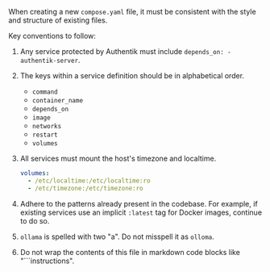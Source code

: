 When creating a new `compose.yaml` file, it must be consistent with the style and structure of existing files.

Key conventions to follow:

1. Any service protected by Authentik must include `depends_on: - authentik-server`.

2. The keys within a service definition should be in alphabetical order.

   - `command`
   - `container_name`
   - `depends_on`
   - `image`
   - `networks`
   - `restart`
   - `volumes`

3. All services must mount the host's timezone and localtime.

   ```yaml
   volumes:
     - /etc/localtime:/etc/localtime:ro
     - /etc/timezone:/etc/timezone:ro
   ```

4. Adhere to the patterns already present in the codebase. For example, if existing services use an implicit `:latest` tag for Docker images, continue to do so.

5. `ollama` is spelled with two "a". Do not misspell it as `olloma`.

6. Do not wrap the contents of this file in markdown code blocks like "```instructions".
